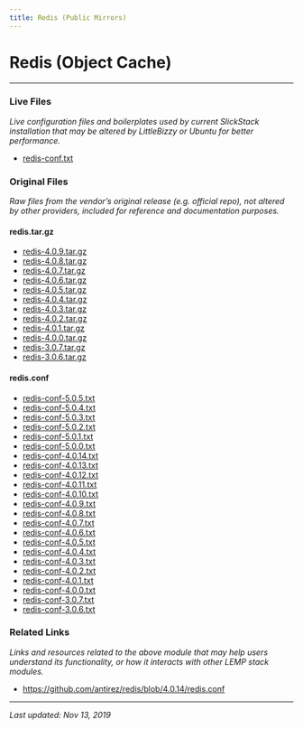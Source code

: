 ```yaml
---
title: Redis (Public Mirrors)
---
```


# Redis (Object Cache)

----

### Live Files

*Live configuration files and boilerplates used by current SlickStack installation that may be altered by LittleBizzy or Ubuntu for better performance.*

* <a href="redis-conf.txt">redis-conf.txt</a>

### Original Files

*Raw files from the vendor’s original release (e.g. official repo), not altered by other providers, included for reference and documentation purposes.*

#### redis.tar.gz

* <a href="redis-4.0.9.tar.gz">redis-4.0.9.tar.gz</a>
* <a href="redis-4.0.8.tar.gz">redis-4.0.8.tar.gz</a>
* <a href="redis-4.0.7.tar.gz">redis-4.0.7.tar.gz</a>
* <a href="redis-4.0.6.tar.gz">redis-4.0.6.tar.gz</a>
* <a href="redis-4.0.5.tar.gz">redis-4.0.5.tar.gz</a>
* <a href="redis-4.0.4.tar.gz">redis-4.0.4.tar.gz</a>
* <a href="redis-4.0.3.tar.gz">redis-4.0.3.tar.gz</a>
* <a href="redis-4.0.2.tar.gz">redis-4.0.2.tar.gz</a>
* <a href="redis-4.0.1.tar.gz">redis-4.0.1.tar.gz</a>
* <a href="redis-4.0.0.tar.gz">redis-4.0.0.tar.gz</a>
* <a href="redis-3.0.7.tar.gz">redis-3.0.7.tar.gz</a>
* <a href="redis-3.0.6.tar.gz">redis-3.0.6.tar.gz</a>

#### redis.conf

* <a href="redis-conf-5.0.5.txt">redis-conf-5.0.5.txt</a>
* <a href="redis-conf-5.0.4.txt">redis-conf-5.0.4.txt</a>
* <a href="redis-conf-5.0.3.txt">redis-conf-5.0.3.txt</a>
* <a href="redis-conf-5.0.2.txt">redis-conf-5.0.2.txt</a>
* <a href="redis-conf-5.0.1.txt">redis-conf-5.0.1.txt</a>
* <a href="redis-conf-5.0.0.txt">redis-conf-5.0.0.txt</a>
* <a href="redis-conf-4.0.14.txt">redis-conf-4.0.14.txt</a>
* <a href="redis-conf-4.0.13.txt">redis-conf-4.0.13.txt</a>
* <a href="redis-conf-4.0.12.txt">redis-conf-4.0.12.txt</a>
* <a href="redis-conf-4.0.11.txt">redis-conf-4.0.11.txt</a>
* <a href="redis-conf-4.0.10.txt">redis-conf-4.0.10.txt</a>
* <a href="redis-conf-4.0.9.txt">redis-conf-4.0.9.txt</a>
* <a href="redis-conf-4.0.8.txt">redis-conf-4.0.8.txt</a>
* <a href="redis-conf-4.0.7.txt">redis-conf-4.0.7.txt</a>
* <a href="redis-conf-4.0.6.txt">redis-conf-4.0.6.txt</a>
* <a href="redis-conf-4.0.5.txt">redis-conf-4.0.5.txt</a>
* <a href="redis-conf-4.0.4.txt">redis-conf-4.0.4.txt</a>
* <a href="redis-conf-4.0.3.txt">redis-conf-4.0.3.txt</a>
* <a href="redis-conf-4.0.2.txt">redis-conf-4.0.2.txt</a>
* <a href="redis-conf-4.0.1.txt">redis-conf-4.0.1.txt</a>
* <a href="redis-conf-4.0.0.txt">redis-conf-4.0.0.txt</a>
* <a href="redis-conf-3.0.7.txt">redis-conf-3.0.7.txt</a>
* <a href="redis-conf-3.0.6.txt">redis-conf-3.0.6.txt</a>

### Related Links

*Links and resources related to the above module that may help users understand its functionality, or how it interacts with other LEMP stack modules.*

* https://github.com/antirez/redis/blob/4.0.14/redis.conf

----

*Last updated: Nov 13, 2019*
